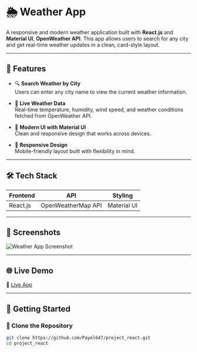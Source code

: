 # 🌦️ Weather App

A responsive and modern weather application built with **React.js** and **Material UI**, **OpenWeather API**. This app allows users to search for any city and get real-time weather updates in a clean, card-style layout.

---

## 🚀 Features

- 🔍 **Search Weather by City**  
  Users can enter any city name to view the current weather information.

- 📡 **Live Weather Data**  
  Real-time temperature, humidity, wind speed, and weather conditions fetched from OpenWeather API.

- 🎨 **Modern UI with Material UI**  
  Clean and responsive design that works across devices.

- 📱 **Responsive Design**  
  Mobile-friendly layout built with flexibility in mind.

---

## 🛠️ Tech Stack

| Frontend | API | Styling |
|----------|-----|---------|
| React.js | OpenWeatherMap API | Material UI |

---

## 📸 Screenshots

![Weather App Screenshot](https://your-screenshot-link.com)


---

## 🌐 Live Demo

🚀 [Live App](https://your-deployment-link.com)

---

## 🧰 Getting Started

### 🔗 Clone the Repository

```bash
git clone https://github.com/Payel647/project_react.git
cd project_react
